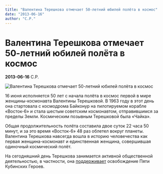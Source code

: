 ```yaml
---
title: "Валентина Терешкова отмечает 50-летний юбилей полёта в космос"
date: "2013-06-16"
author: "С.Р."
---
```


# Валентина Терешкова отмечает 50-летний юбилей полёта в космос

**2013-06-16** С.Р.

![Валентина Терешкова отмечает 50-летний юбилей полёта в космос](http://www.talks.su/images/Tereshkova5.jpg)

16 июня исполняется 50 лет с начала полёта в космос первой в мире женщины-космонавта Валентины Терешковой. В 1963 году в этот день она стартовала с космодрома Байконур на пилотируемом корабле «Восток-6» и стала шестым советским космонавтом, отправившимся за пределы Земли. Космическим позывным Терешковой была «Чайка».

Общая продолжительность полёта составила двое суток 22 часа 50 минут, и за это время «Восток-6» 48 раз облетел вокруг планеты. Валентина Терешкова навсегда вошла в историю человечества как первая женщина-космонавт и единственная женщина, совершившая одиночный космический полёт.

На сегодняшний день Терешкова занимается активной общественной деятельностью, в частности, она [поддерживает](http://www.krasnoetv.ru/node/17006) освобождение Пяти Кубинских Героев.